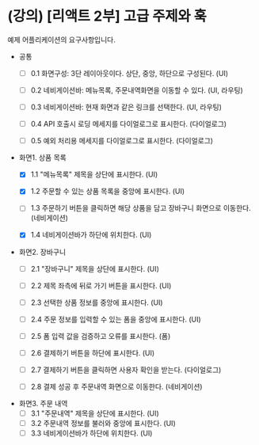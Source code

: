 # (강의) [리액트 2부] 고급 주제와 훅

예제 어플리케이션의 요구사항입니다.

- 공통
  - [ ] 0.1 화면구성: 3단 레이아웃이다. 상단, 중앙, 하단으로 구성된다. (UI)
  - [ ] 0.2 네비게이션바: 메뉴목록, 주문내역화면을 이동할 수 있다. (UI, 라우팅)
  - [ ] 0.3 네비게이션바: 현재 화면과 같은 링크를 선택한다. (UI, 라우팅)
  - [ ] 0.4 API 호출시 로딩 메세지를 다이얼로그로 표시한다. (다이얼로그)
  - [ ] 0.5 예외 처리용 메세지를 다이얼로그로 표시한다. (다이얼로그)


- 화면1. 상품 목록
  - [x] 1.1 "메뉴목록" 제목을 상단에 표시한다. (UI)
  - [x] 1.2 주문할 수 있는 상품 목록을 중앙에 표시한다. (UI)
  - [ ] 1.3 주문하기 버튼을 클릭하면 해당 상품을 담고 장바구니 화면으로 이동한다. (네비게이션)
  - [x] 1.4 네비게이션바가 하단에 위치한다. (UI)


- 화면2. 장바구니
  - [ ] 2.1 "장바구니" 제목을 상단에 표시한다. (UI)
  - [ ] 2.2 제목 좌측에 뒤로 가기 버튼을 표시한다. (UI)
  - [ ] 2.3 선택한 상품 정보를 중앙에 표시한다. (UI)
  - [ ] 2.4 주문 정보를 입력할 수 있는 폼을 중앙에 표시한다. (UI)
  - [ ] 2.5 폼 입력 값을 검증하고 오류를 표시한다. (폼)
  - [ ] 2.6 결제하기 버튼을 하단에 표시한다. (UI)
  - [ ] 2.7 결제하기 버튼을 클릭하면 사용자 확인을 받는다. (다이얼로그)
  - [ ] 2.8 결제 성공 후 주문내역 화면으로 이동한다. (네비게이션)


- 화면3. 주문 내역
  - [ ] 3.1 "주문내역" 제목을 상단에 표시한다. (UI)
  - [ ] 3.2 주문내역 정보를 불러와 중앙에 표시한다. (UI)
  - [ ] 3.3 네비게이션바가 하단에 위치한다. (UI)
